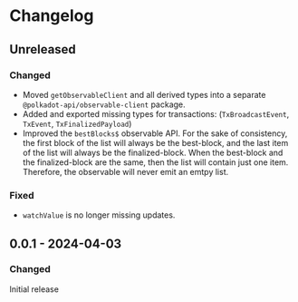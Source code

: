 # Changelog

## Unreleased

### Changed

- Moved `getObservableClient` and all derived types into a separate `@polkadot-api/observable-client` package.
- Added and exported missing types for transactions: (`TxBroadcastEvent`, `TxEvent`, `TxFinalizedPayload`)
- Improved the `bestBlocks$` observable API. For the sake of consistency, the first block of the list will always be the best-block, and the last item of the list will always be the finalized-block. When the best-block and the finalized-block are the same, then the list will contain just one item. Therefore, the observable will never emit an emtpy list.

### Fixed

- `watchValue` is no longer missing updates.

## 0.0.1 - 2024-04-03

### Changed

Initial release
